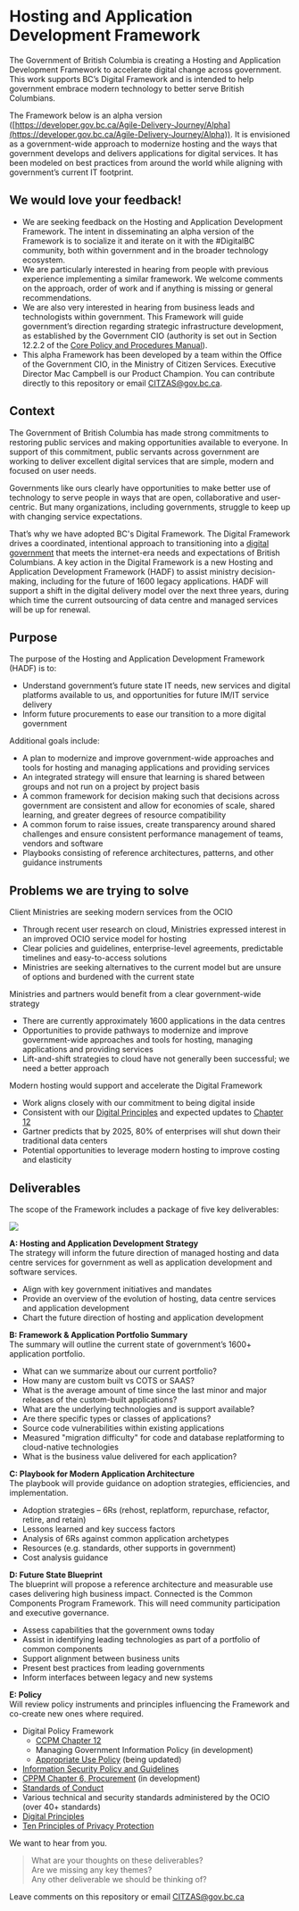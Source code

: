 # Hosting and Application Development Framework 

The Government of British Columbia is creating a Hosting and Application Development Framework to accelerate digital change across government. This work supports BC’s Digital Framework and is intended to help government embrace modern technology to better serve British Columbians.

The Framework below is an alpha version ([https://developer.gov.bc.ca/Agile-Delivery-Journey/Alpha](https://developer.gov.bc.ca/Agile-Delivery-Journey/Alpha)). It is envisioned as a government-wide approach to modernize hosting and the ways that government develops and delivers applications for digital services. It has been modeled on best practices from around the world while aligning with government’s current IT footprint.

## We would love your feedback!
* We are seeking feedback on the Hosting and Application Development Framework. The intent in disseminating an alpha version of the Framework is to socialize it and iterate on it with the #DigitalBC community, both within government and in the broader technology ecosystem.
* We are particularly interested in hearing from people with previous experience implementing a similar framework. We welcome comments on the approach, order of work and if anything is missing or general recommendations.
*	We are also very interested in hearing from business leads and technologists within government.  This Framework will guide government’s direction regarding strategic infrastructure development, as established by the Government CIO (authority is set out in Section 12.2.2 of the [Core Policy and Procedures Manual](https://www2.gov.bc.ca/gov/content/governments/policies-for-government/core-policy/policies/im-it-management)).<br>
*	This alpha Framework has been developed by a team within the Office of the Government CIO, in the Ministry of Citizen Services. Executive Director Mac Campbell is our Product Champion. You can contribute directly to this repository or email <CITZAS@gov.bc.ca>. 

## Context

The Government of British Columbia has made strong commitments to restoring public services and making opportunities available to everyone. In support of this commitment, public servants across government are working to deliver excellent digital services that are simple, modern and focused on user needs. 

Governments like ours clearly have opportunities to make better use of technology to serve people in ways that are open, collaborative and user-centric. But many organizations, including governments, struggle to keep up with changing service expectations. 

That’s why we have adopted BC's Digital Framework. The Digital Framework drives a coordinated, intentional approach to transitioning into a [digital government](https://digital.gov.bc.ca/) that meets the internet-era needs and expectations of British Columbians. A key action in the Digital Framework is a new Hosting and Application Development Framework (HADF) to assist ministry decision-making, including for the future of 1600 legacy applications. HADF will support a shift in the digital delivery model over the next three years, during which time the current outsourcing of data centre and managed services will be up for renewal.

## Purpose
The purpose of the Hosting and Application Development Framework (HADF) is to:
*	Understand government’s future state IT needs, new services and digital platforms available to us, and opportunities for future IM/IT service delivery 
*	Inform future procurements to ease our transition to a more digital government

Additional goals include:

*	A plan to modernize and improve government-wide approaches and tools for hosting and managing applications and providing services
*	An integrated strategy will ensure that learning is shared between groups and not run on a project by project basis
*	A common framework for decision making such that decisions across government are consistent and allow for economies of scale, shared learning, and greater degrees of resource compatibility
*	A common forum to raise issues, create transparency around shared challenges and ensure consistent performance management of teams, vendors and software
*	Playbooks consisting of reference architectures, patterns, and other guidance instruments

## Problems we are trying to solve

Client Ministries are seeking modern services from the OCIO

*	Through recent user research on cloud, Ministries expressed interest in an improved OCIO service model for hosting
*	Clear policies and guidelines, enterprise-level agreements, predictable timelines and easy-to-access solutions
*	Ministries are seeking alternatives to the current model but are unsure of options and burdened with the current state

Ministries and partners would benefit from a clear government-wide strategy

*	There are currently approximately 1600 applications in the data centres
*	Opportunities to provide pathways to modernize and improve government-wide approaches and tools for hosting, managing applications and providing services
*	Lift-and-shift strategies to cloud have not generally been successful; we need a better approach

Modern hosting would support and accelerate the Digital Framework

*	Work aligns closely with our commitment to being digital inside
*	Consistent with our [Digital Principles](https://github.com/bcgov/digital-principles) and expected updates to [Chapter 12](https://github.com/bcgov/digital-policy/blob/master/CPPM-Chapter12.md)
*	Gartner predicts that by 2025, 80% of enterprises will shut down their traditional data centers
*	Potential opportunities to leverage modern hosting to improve costing and elasticity

## Deliverables

The scope of the Framework includes a package of five key deliverables:

<!---
![alt text](HADF-Framework/assets/img/hadf_workstreams.png "HADF Deliverables")
![](assets/img/hadf_workstreams.png)
-->

![](/HADF-Overview/assets/images/hadf_workstreams.png)

**A:  Hosting and Application Development Strategy**<br>
The strategy will inform the future direction of managed hosting and data centre services for government as well as application development and software services.
*	Align with key government initiatives and mandates 
*	Provide an overview of the evolution of hosting, data centre services and application development
*	Chart the future direction of hosting and application development

**B: Framework & Application Portfolio Summary**<br>
The summary will outline the current state of government’s 1600+ application portfolio. 
*	What can we summarize about our current portfolio? 
*	How many are custom built vs COTS or SAAS? 
*	What is the average amount of time since the last minor and major releases of the custom-built applications? 
*	What are the underlying technologies and is support available?
*	Are there specific types or classes of applications? 
* Source code vulnerabilities within existing applications
* Measured "migration difficulty" for code and database replatforming to cloud-native technologies
* What is the business value delivered for each application?

**C: Playbook for Modern Application Architecture**<br>
The playbook will provide guidance on adoption strategies, efficiencies, and implementation.
*	Adoption strategies – 6Rs (rehost, replatform, repurchase, refactor, retire, and retain)
*	Lessons learned and key success factors
*	Analysis of 6Rs against common application archetypes
*	Resources (e.g. standards, other supports in government)
*	Cost analysis guidance

**D: Future State Blueprint**<br>
The blueprint will propose a reference architecture and measurable use cases delivering high business impact. Connected is the Common Components Program Framework. This will need community participation and executive governance. 
*	Assess capabilities that the government owns today
*	Assist in identifying leading technologies as part of a portfolio of common components
*	Support alignment between business units
*	Present best practices from leading governments
*	Inform interfaces between legacy and new systems

**E: Policy**<br>
Will review policy instruments and principles influencing the Framework and co-create new ones where required.
*	Digital Policy Framework
    * [CCPM Chapter 12](https://github.com/bcgov/digital-policy/blob/master/CPPM-Chapter12.md)<br>
    * Managing Government Information Policy (in development)
    * [Appropriate Use Policy](https://www2.gov.bc.ca/gov/content/governments/services-for-government/policies-procedures/appropriate-use-policy) (being updated)<br>
*	[Information Security Policy and Guidelines](https://www2.gov.bc.ca/gov/content/governments/services-for-government/policies-procedures/information-security-policy-and-guidelines)<br>
*	[CPPM Chapter 6, Procurement](https://www2.gov.bc.ca/gov/content/governments/policies-for-government/core-policy/policies/procurement) (in development)<br>
*	[Standards of Conduct](https://www2.gov.bc.ca/gov/content/careers-myhr/about-the-bc-public-service/ethics-standards-of-conduct/standards-of-conduct)<br>
* Various technical and security standards administered by the OCIO (over 40+ standards) 
*	[Digital Principles](https://github.com/bcgov/digital-principles)<br>
*	[Ten Principles of Privacy Protection](https://www2.gov.bc.ca/gov/content/employment-business/business/managing-a-business/protect-personal-information/principles)<br>

We want to hear from you.<br>
> What are your thoughts on these deliverables?<br>
> Are we missing any key themes?<br>
> Any other deliverable we should be thinking of?<br>
        
Leave comments on this repository or email <CITZAS@gov.bc.ca>
